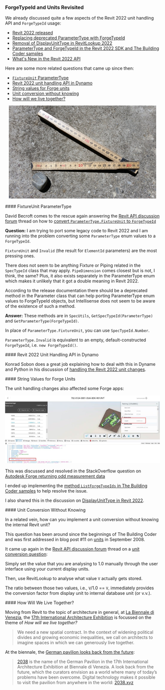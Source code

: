 <head>
<meta http-equiv="Content-Type" content="text/html; charset=utf-8">
<link rel="stylesheet" type="text/css" href="bc.css">
<script src="https://cdn.rawgit.com/google/code-prettify/master/loader/run_prettify.js" type="text/javascript"></script>
</head>

<!---

- ForgeTypeId
  Jacob Small, Autodesk
  https://forum.dynamobim.com/t/wall-finish-by-room/13215/34
  <div class="cooked"><p>This is the unit type change associated to the forge type ID.</p>
  <p><a class="mention" href="/u/konrad_k_sobon">@Konrad_K_Sobon</a>  did a good job highlighting some of that here: <a href="https://archi-lab.net/handling-the-revit-2022-unit-changes/">https://archi-lab.net/handling-the-revit-2022-unit-changes/</a>.</p>
  <p>There is also some good summary discussion on this building coder post from <a class="mention" href="/u/jeremytammik">@jeremytammik</a>: <a href="https://thebuildingcoder.typepad.com/blog/2021/04/pdf-export-forgetypeid-and-multi-target-add-in.html" class="inline-onebox">The Building Coder: PDF Export, ForgeTypeId and Multi-Target Add-In <span class="badge badge-notification clicks" title="1 click">1</span></a></p>
  <p>And finally, there is the API documentation includes the new class here: <a href="https://www.revitapidocs.com/2022/d9fcf276-9566-de83-2b0b-d89b65ccc8af.htm" class="inline-onebox">ForgeTypeId Class</a></p>
  <p>This isn’t intended to be a ‘fix’, but more giving you the opportunity to fix the issue yourself first - it’s not super easy, but it’s also not so difficult to do that you shouldn’t be able to make some headway and get better with Python. Should you give it a shot and still be stuck, post the DYN and a really small sample Revit model and the larger community will likely help out. <img src="https://emoji.discourse-cdn.com/twitter/slight_smile.png?v=9" title=":slight_smile:" class="emoji" alt=":slight_smile:"></p></div>

- Convert ParameterType.FixtureUnit to ForgeTypeId
  Revit 2022: ParameterType.Text to ForgeTypeId

- forge_type_id_schema_id.jpg
  Autodesk Forge is returning odd measurement data
  https://stackoverflow.com/questions/63992151/autodesk-forge-is-returning-odd-measurement-data
  email with cyrille

- 7876 [Autodesk Forge measurement units]
  2021.0.150.9 implemented ListForgeTypeIds

- unit conversion without knowing the internal unit
  Unit Conversion Question
  https://forums.autodesk.com/t5/revit-api-forum/unit-conversion-question/m-p/9840917

- DisplayUnitType
  forgetypeid
  Revit 2021 DisplayUnitType
  https://forums.autodesk.com/t5/revit-api-forum/revit-2021-displayunittype/m-p/9793861
  ForgeTypeId how to use?
  https://forums.autodesk.com/t5/revit-api-forum/forgetypeid-how-to-use/m-p/9455305
  UnitTypeId
  SpecTypeId
  https://autodesk.slack.com/archives/C0U4RCJ1M/p1610539323105400?thread_ts=1610484540.104000&cid=C0U4RCJ1M

- At [LA BIENNALE DI VENEZIA](https://www.labiennale.org),
  the [17th International Architecture Exhibition](https://www.labiennale.org/en/architecture/2021)
  is focussed on the theme of *HOW WILL WE LIVE TOGETHER?*
  > We need a new spatial contract.
  In the context of widening political divides and growing economic inequalities, we call on architects to imagine spaces in which we can generously live together.
  At the Biennale di Venezia, the
  [German Pavilion looks back from the future](https://www.floornature.com/blog/biennale-di-venezia-german-pavilion-looks-back-future-16269):
  > [2038](https://2038.xyz) is the name of the German Pavilion in the 17th International Architecture Exhibition at Biennale di Venezia.
  A look back from the future, which the curators envision as a world where many of today’s problems have been overcome.
  Digital technology makes it possible to visit the pavilion from anywhere in the world: [2038.xyz](https://2038.xyz)

twitter:

add #thebuildingcoder

 the #RevitAPI @AutodeskForge @AutodeskRevit #bim #DynamoBim #ForgeDevCon 

&ndash; 
...

linkedin:

#bim #DynamoBim #ForgeDevCon #Revit #API #IFC #SDK #AI #VisualStudio #Autodesk #AEC #adsk

the [Revit API discussion forum](http://forums.autodesk.com/t5/revit-api-forum/bd-p/160) thread

<center>
<img src="img/" alt="" title="" width="600"/>
<p style="font-size: 80%; font-style:italic"></p>
</center>

**Question:** 

**Answer:** 

Many thanks to  for this very helpful explanation!

-->

### ForgeTypeId and Units Revisited

We already discussed quite a few aspects of the Revit 2022 unit handling API and  `ForgeTypeId` usage:

<!-- 1835 1836 1853 1861 1871 1899 1900 1901 1902 1903 -->
<ul>
<!--
<li><a href="https://thebuildingcoder.typepad.com/blog/2020/04/revitlookup-2021-with-multi-release-support.html">RevitLookup 2021 with Multi-Release Support</a></li>
<li><a href="https://thebuildingcoder.typepad.com/blog/2020/04/whats-new-in-the-revit-2021-api.html">What's New in the Revit 2021 API</a></li>
<li><a href="https://thebuildingcoder.typepad.com/blog/2020/07/virtual-au-and-aec-hackathon-units-and-das-job.html">Virtual AU and AEC Hackathon, Units and DAS Job</a></li>
<li><a href="https://thebuildingcoder.typepad.com/blog/2020/08/custom-parameters-and-tile-packing.html">Custom Parameters and Tile Packing</a></li>
<li><a href="https://thebuildingcoder.typepad.com/blog/2020/10/firerevit-deprecated-api-and-elbow-centre-point.html">FireRevit, Deprecated API and Elbow Centre Point</a></li>
-->
<li><a href="https://thebuildingcoder.typepad.com/blog/2021/04/revit-2022-released.html">Revit 2022 released</a></li>
<li><a href="https://thebuildingcoder.typepad.com/blog/2021/04/pdf-export-forgetypeid-and-multi-target-add-in.html#2">Replacing deprecated ParameterType with ForgeTypeId
</a></li>
<li><a href="https://thebuildingcoder.typepad.com/blog/2021/04/revit-2022-migrates-bim360-team-to-docs.html">Removal of DisplayUnitType in RevitLookup 2022</a></li>
<li><a href="https://thebuildingcoder.typepad.com/blog/2021/04/revit-2022-sdk-and-the-building-coder-samples.html">ParameterType and ForgeTypeId in the Revit 2022 SDK and The Building Coder samples</a></li>
<li><a href="https://thebuildingcoder.typepad.com/blog/2021/04/whats-new-in-the-revit-2022-api.html">What's New in the Revit 2022 API</a></li>
</ul>

Here are some more related questions that came up since then:

- [`FixtureUnit` ParameterType](#2)
- [Revit 2022 unit handling API in Dynamo](#3)
- [String values for Forge units](#4)
- [Unit conversion without knowing](#5)
- [How will we live together?](#6)

<center>
<img src="img/yardstick.jpg" alt="Yardstick" title="Yardstick" width="480"/> <!-- 960 -->
</center>




####<a name="2"></a> FixtureUnit ParameterType

David Becroft comes to the rescue again answering 
the [Revit API discussion forum](http://forums.autodesk.com/t5/revit-api-forum/bd-p/160) thread
on how to [convert `ParameterType.FixtureUnit` to `ForgeTypeId`](https://forums.autodesk.com/t5/revit-api-forum/convert-parametertype-fixtureunit-to-forgetypeid/m-p/10268488)

**Question:** I am trying to port some legacy code to Revit 2022 and I am running into the problem converting some `ParameterType` enum values to a `ForgeTypeId`.

`FixtureUnit` and `Invalid` (the result for `ElementId` parameters) are the most pressing ones.

There does not seem to be anything Fixture or Piping related in the `SpecTypeId` class that may apply.
`PipeDimension` comes closest but is not, I think, the same?
Plus, it also exists separately in the ParameterType enum which makes it unlikely that it got a double meaning in Revit 2022.

According to the release documentation there should be a deprecated method in the Parameter class that can help porting ParameterType enum values to ForgeTypeId objects, but Intellisense does not seem to be aware of the existence of such a method.

**Answer:** These methods are in `SpecUtils`, `GetSpecTypeId(ParameterType)` and `GetParameterType(ForgeTypeId)`.

In place of `ParameterType.FixtureUnit`, you can use `SpecTypeId.Number`.

`ParameterType.Invalid` is equivalent to an empty, default-constructed `ForgeTypeId`, i.e. `new ForgeTypeId()`.

####<a name="3"></a> Revit 2022 Unit Handling API in Dynamo

Konrad Sobon does a great job explaining how to deal with this in Dyname and Python in his discussion
of [handling the Revit 2022 unit changes](https://archi-lab.net/handling-the-revit-2022-unit-changes).

####<a name="4"></a> String Values for Forge Units

The unit handling changes also affected some Forge apps:

<center>
<img src="img/forge_type_id_schema_id.jpg" alt="RVT ForgeTypeId in Forge" title="RVT ForgeTypeId in Forge" width="800"/> <!-- 1038 -->
</center>

This was discussed and resolved in the StackOverflow question
on [Autodesk Forge returning odd measurement data](https://stackoverflow.com/questions/63992151/autodesk-forge-is-returning-odd-measurement-data)

I ended up implementing
the [method `ListForgeTypeIds` in The Building Coder samples](https://github.com/jeremytammik/the_building_coder_samples/blob/master/BuildingCoder/BuildingCoder/Util.cs#L1306-L1367) to help resolve the issue.

I also shared this in the discussion 
on [DisplayUnitType in Revit 2022](https://forums.autodesk.com/t5/revit-api-forum/displayunittype-in-revit-2022/m-p/10320697).

####<a name="5"></a> Unit Conversion Without Knowing

In a related vein, how can you implement a unit conversion without knowing the internal Revit unit?

This question has been around since the beginnings of The Building Coder and was first addressed in blog post #11
on [units](https://thebuildingcoder.typepad.com/blog/2008/09/units.html) in September 2008.

It came up again in
the [Revit API discussion forum](http://forums.autodesk.com/t5/revit-api-forum/bd-p/160) thread
on a [unit conversion question](https://forums.autodesk.com/t5/revit-api-forum/unit-conversion-question/m-p/9840917):

Simply set the value that you are analysing to 1.0 manually through the user interface using your current display units.

Then, use RevitLookup to analyse what value `V` actually gets stored.

The ratio between those two values, i.e., `V`/1.0 == `V`, immediately provides the conversion factor from display unit to internal database unit (or v.v.).

####<a name="6"></a> How Will We Live Together?

Moving from Revit to the topic of architecture in general, 
at [La Biennale di Venezia](https://www.labiennale.org),
the [17th International Architecture Exhibition](https://www.labiennale.org/en/architecture/2021)
is focussed on the theme of *How will we live together?*

> We need a new spatial contract.
In the context of widening political divides and growing economic inequalities, we call on architects to imagine spaces in which we can generously live together.

At the biennale,
the [German pavilion looks back from the future](https://www.floornature.com/blog/biennale-di-venezia-german-pavilion-looks-back-future-16269):

> [2038](https://2038.xyz) is the name of the German Pavilion in the 17th International Architecture Exhibition at Biennale di Venezia.
A look back from the future, which the curators envision as a world where many of today’s problems have been overcome.
Digital technology makes it possible to visit the pavilion from anywhere in the world: [2038.xyz](https://2038.xyz)
